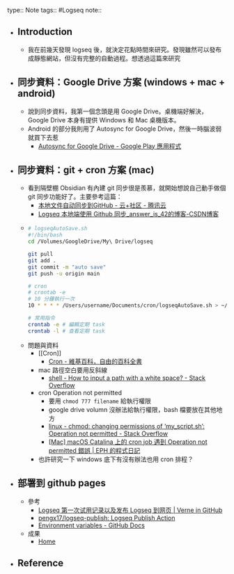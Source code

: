type:: Note
tags:: #Logseq 
note::

- ## Introduction
	- 我在前幾天發現 logseq 後，就決定花點時間來研究。發現雖然可以發布成靜態網站，但沒有完整的自動過程。想透過這篇來研究
- ## 同步資料：Google Drive 方案 (windows + mac + android)
	- 說到同步資料，我第一個念頭是用 Google Drive。桌機端好解決，Google Drive 本身有提供 Windows 和 Mac 桌機版本。
	- Android 的部分我則用了 Autosync for Google Drive，然後一時腦波弱就買下去惹
		- [Autosync for Google Drive - Google Play 應用程式](https://play.google.com/store/apps/details?id=com.ttxapps.drivesync&hl=zh_TW&gl=US)
- ## 同步資料：git + cron 方案 (mac)
	- 看到隔壁棚 Obsidian 有內建 git 同步很是羨慕，就開始想說自己動手做個 git 同步功能好了。主要參考這篇：
		- [本地文件自动同步到GitHub - 云+社区 - 腾讯云](https://cloud.tencent.com/developer/article/1575314)
		- [Logseq 本地端使用 Github 同步_answer_is_42的博客-CSDN博客](https://blog.csdn.net/answer_is_42/article/details/121524714)
	- ```bash
	  # logseqAutoSave.sh
	  #!/bin/bash
	  cd /Volumes/GoogleDrive/My\ Drive/logseq
	  
	  git pull
	  git add .
	  git commit -m "auto save"
	  git push -u origin main
	  
	  # cron
	  # crontab -e
	  # 10 分鐘執行一次
	  10 * * * * /Users/username/Documents/cron/logseqAutoSave.sh > ~/logseq_autosave_log.txt 2>&1 &
	  
	  # 常用指令
	  crontab -e # 編輯定期 task
	  crontab -l # 查看定期 task
	  ```
	- 問題與資料
		- [[Cron]]
			- [Cron - 維基百科，自由的百科全書](https://zh.wikipedia.org/wiki/Cron)
		- mac 路徑空白要用反斜線
			- [shell - How to input a path with a white space? - Stack Overflow](https://stackoverflow.com/questions/12902227/how-to-input-a-path-with-a-white-space)
		- cron Operation not permitted
			- 要用 `chmod 777 filename` 給執行權限
			- google drive volumn 沒辦法給執行權限，bash 檔要放在其他地方
			- [linux - chmod: changing permissions of ‘my_script.sh’: Operation not permitted - Stack Overflow](https://stackoverflow.com/questions/38676437/chmod-changing-permissions-of-my-script-sh-operation-not-permitted)
			- [[Mac] macOS Catalina 上的 cron job 遇到 Operation not permitted 錯誤 | EPH 的程式日記](https://ephrain.net/mac-macos-catalina-%E4%B8%8A%E7%9A%84-cron-job-%E9%81%87%E5%88%B0-operation-not-permitted-%E9%8C%AF%E8%AA%A4/)
		- 也許研究一下 windows 底下有沒有辦法也用 cron 排程？
- ## 部署到 github pages
	- 參考
		- [Logseq 第一次试用记录以及发布 Logseq 到网页 | Verne in GitHub](https://blog.einverne.info/post/2022/01/logseq-usage.html)
		- [pengx17/logseq-publish: Logseq Publish Action](https://github.com/pengx17/logseq-publish)
		- [Environment variables - GitHub Docs](https://docs.github.com/en/actions/learn-github-actions/environment-variables)
	- 成果
		- [Home](https://ayugioh2003.github.io/digital-garden/#/page/home)
- ## Reference